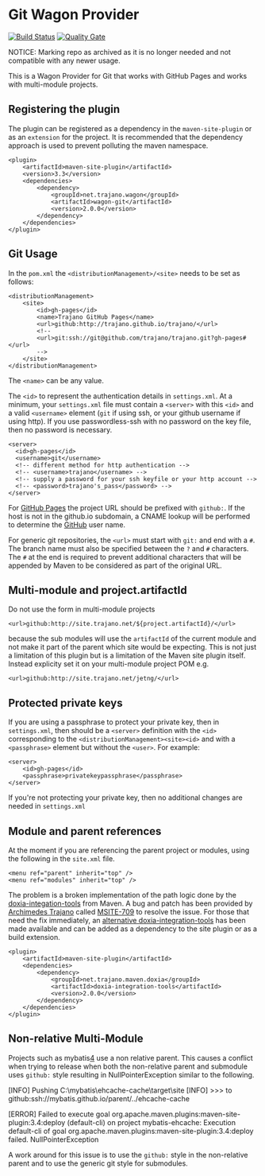 Git Wagon Provider
==================

[![Build Status](https://travis-ci.org/trajano/wagon-git.svg?branch=master)](https://travis-ci.org/trajano/wagon-git) [![Quality Gate](https://sonarqube.com/api/badges/gate?key=net.trajano.mojo:wagon-git)](https://sonarqube.com/dashboard?id=net.trajano.mojo:wagon-git)

NOTICE: Marking repo as archived as it is no longer needed and not compatible with any newer usage.

This is a Wagon Provider for Git that works with GitHub Pages and works
with multi-module projects.

Registering the plugin
----------------------
The plugin can be registered as a dependency in the `maven-site-plugin` or
as an `extension` for the project.  It is recommended that the dependency
approach is used to prevent polluting the maven namespace.

    <plugin>
        <artifactId>maven-site-plugin</artifactId>
        <version>3.3</version>
	    <dependencies>
	        <dependency>
                <groupId>net.trajano.wagon</groupId>
                <artifactId>wagon-git</artifactId>
                <version>2.0.0</version>
            </dependency>
	    </dependencies>
    </plugin>

Git Usage
---------

In the `pom.xml` the `<distributionManagement>/<site>` needs to be set as
follows:

    <distributionManagement>
        <site>
            <id>gh-pages</id>
            <name>Trajano GitHub Pages</name>
            <url>github:http://trajano.github.io/trajano/</url>
            <!--
            <url>git:ssh://git@github.com/trajano/trajano.git?gh-pages#</url>
            -->
        </site>
    </distributionManagement>

The `<name>` can be any value.

The `<id>` to represent the authentication details in `settings.xml`. At a minimum,
your `settings.xml` file must contain a `<server>` with this `<id>` and a valid
`<username>` element (`git` if using ssh, or your github username if using
http). If you use passwordless-ssh with no password on the key file, then no 
password is necessary.

    <server>
      <id>gh-pages</id>
      <username>git</username>
      <!-- different method for http authentication -->
      <!-- <username>trajano</username> -->
      <!-- supply a password for your ssh keyfile or your http account -->
      <!-- <password>trajano's_pass</password> -->
    </server>    

For [GitHub Pages][GitHubPages] the project URL should be prefixed with `github:`.  If
the host is not in the github.io subdomain, a CNAME lookup will be performed
to determine the [GitHub] user name.

For generic git repositories, the `<url>` must start with `git:` and end
with a `#`.  The branch name must also be specified between the `?` and `#` 
characters.  The `#` at the end is required to prevent additional characters
that will be appended by Maven to be considered as part of the original URL.

Multi-module and project.artifactId
-----------------------------------

Do not use the form in multi-module projects

    <url>github:http://site.trajano.net/${project.artifactId}/</url>

because the sub modules will use the `artifactId` of the current module and
not make it part of the parent which site would be expecting.  This is not
just a limitation of this plugin but is a limitation of the Maven site plugin
itself.  Instead explicity set it on your multi-module project POM e.g. 

    <url>github:http://site.trajano.net/jetng/</url>
    

Protected private keys
----------------------
If you are using a passphrase to protect your private key, then in 
`settings.xml`, then should be a `<server>` definition with the `<id>` 
corresponding to the `<distributionManagement><site><id>` and with a 
`<passphrase>` element but without the `<user>`.  For example:

    <server>
        <id>gh-pages</id>
        <passphrase>privatekeypassphrase</passphrase>
    </server>

If you're not protecting your private key, then no additional changes are 
needed in `settings.xml`

Module and parent references
----------------------------
At the moment if you are referencing the parent project or modules, using the
following in the `site.xml` file.

    <menu ref="parent" inherit="top" />
    <menu ref="modules" inherit="top" />

The problem is a broken implementation of the path logic done by the
[doxia-integation-tools][1] from Maven.  A bug and patch has been provided
by [Archimedes Trajano][Trajano] called [MSITE-709][2] to resolve the issue.  For
those that need the fix immediately, an [alternative doxia-integration-tools][3]
has been made available and can be added as a dependency to the site plugin or
as a build extension.

    <plugin>
        <artifactId>maven-site-plugin</artifactId>
        <dependencies>
            <dependency>
                <groupId>net.trajano.maven.doxia</groupId>
                <artifactId>doxia-integration-tools</artifactId>
                <version>2.0.0</version>
            </dependency>
        </dependencies>
    </plugin>

Non-relative Multi-Module
-------------------------
Projects such as mybatis[4] use a non relative parent. This causes a conflict
when trying to release when both the non-relative parent and submodule uses
`github:` style resulting in NullPointerException similar to the following.

[INFO] Pushing C:\mybatis\ehcache-cache\target\site
[INFO]    >>> to github:ssh://mybatis.github.io/parent/../ehcache-cache

[ERROR]
Failed to execute goal org.apache.maven.plugins:maven-site-plugin:3.4:deploy
(default-cli) on project mybatis-ehcache: Execution default-cli of goal
org.apache.maven.plugins:maven-site-plugin:3.4:deploy failed. NullPointerException

A work around for this issue is to use the `github:` style in the non-relative
parent and to use the generic git style for submodules.

[Trajano]: http://www.trajano.net/
[GitHub]: http://github.com/
[GitHubPages]: https://pages.github.com/
[1]: http://maven.apache.org/shared/maven-doxia-tools/
[2]: http://jira.codehaus.org/browse/MSITE-709
[3]: http://site.trajano.net/maven-doxia-tools/doxia-integration-tools/
[4]: https://github.com/mybatis
